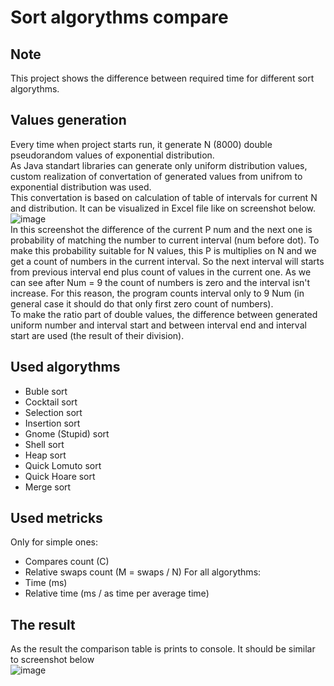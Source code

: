 # Sort algorythms compare
## Note
This project shows the difference between required time for different sort algorythms. </br>
## Values generation
Every time when project starts run, it generate N (8000) double pseudorandom values of exponential distribution. </br>
As Java standart libraries can generate only uniform distribution values, custom realization of convertation of generated values from unifrom to exponential distribution was used. </br>
This convertation is based on calculation of table of intervals for current N and distribution. It can be visualized in Excel file like on screenshot below. </br>
![image](https://github.com/user-attachments/assets/1df35f32-a225-4eb7-9e10-a37ee65fec17) </br>
In this screenshot the difference of the current P num and the next one is probability of matching the number to current interval (num before dot). 
To make this probability suitable for N values, this P is multiplies on N and we get a count of numbers in the current interval.
So the next interval will starts from previous interval end plus count of values in the current one.
As we can see after Num = 9 the count of numbers is zero and the interval isn't increase. For this reason, the program counts interval only to 9 Num (in general case it should do that only first zero count of numbers). </br>
To make the ratio part of double values, the difference between generated uniform number and interval start and between interval end and interval start are used (the result of their division). </br>
## Used algorythms
* Buble sort
* Cocktail sort
* Selection sort
* Insertion sort
* Gnome (Stupid) sort
* Shell sort
* Heap sort
* Quick Lomuto sort
* Quick Hoare sort
* Merge sort
## Used metricks
Only for simple ones:
* Compares count (C)
* Relative swaps count (M = swaps / N)
For all algorythms:
* Time (ms)
* Relative time (ms / as time per average time)
## The result
As the result the comparison table is prints to console. It should be similar to screenshot below </br>
![image](https://github.com/user-attachments/assets/88a914fd-6df3-4a8f-bd44-39c8bbc6fa1a)



